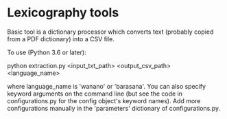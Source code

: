 # Lexicography tools

Basic tool is a dictionary processor which converts text (probably copied from a PDF dictionary) into a CSV file.

To use (Python 3.6 or later):

python extraction.py <input_txt_path> <output_csv_path> <language_name>

where language\_name is 'wanano' or 'barasana'. You can also specify keyword arguments on the command line (but see the code in configurations.py for the config object's keyword names). Add more configurations manually in the 'parameters' dictionary of configurations.py.
